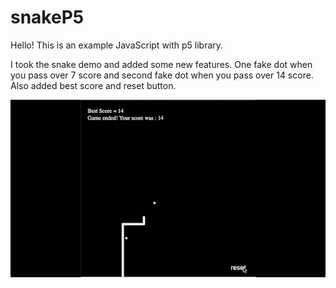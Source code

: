# snakeP5

Hello!
This is an example JavaScript with p5 library. 

I took the snake demo and added some new features. 
One fake dot when you pass over 7 score and second fake dot when you pass over 14 score.
Also added best score and reset button.


![](snakeGif.gif)
